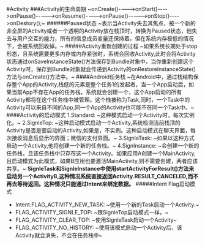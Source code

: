 #Activity
###Activity的生命周期
~onCreate()---->onStart()---->onPause()----->onResume()---->onPause()----->onStop()---->onDestory();~
######Paused状态
~表示当Activity失去其焦点，被一个新的非全屏的Activity或者一个透明的Activity放在栈顶时，转换为Paused状态，他失去与用户交互的能力，所有的信息成员变量还保持着。但在系统内存极低的情况下，会被系统回收掉。~
#####Activity重新创建的过程
~如果系统长期处于stop形态，且系统需要更多内存或内存紧张时，系统会回收Activity,此时会将Activity状态通过onSaveInstanceState()方法保存到Bundle对象中，当你重新创建这个Activity时，保存到Bundle对象就会传递到Activity的onRestoreInstanceState()方法与onCreate()方法中。~
####Android任务栈
~在Android中，通过栈结构保存整个App的Activity,栈低的元素是整个任务1的发起者，当一个App启动后，如果当前App不存在App的任务栈，系统就会创建一个，这个App启动的所有Activity都将在这个任务栈中被管理。这个栈被称为Task,同时，一个Task中的Activity可以来自不同的App,同一个App的Activity也可能不在同一个Task中。~
####Activity的启动模式
1.Standard:
~这种模式启动一个Activity时，每次实例化。~
2.SignleTop:
~这种启动模式启动一个Activity,系统检测当前栈顶的Activity是否是要启动的Activity,如果是，不实例。这种启动模式在聊天界面，每次接收消息后显示的界面；微信的支付界面。~
3.SignleTask:
~如果以这种方式启动一个Activity,他将创建一个新的任务栈。~
4.SignInstance:
~会创建一个新的任务栈，且该任务栈中只存在这一个Activity。如果应用A创建一个MainActivity,且启动模式为此模式，如果B应用也要激活MainActivity,则不需要创建，两者应该共享。~
**SignleTask和SignleInstance中使用startActivityForResult()方法来启动另一个ActivityB,这种情况系统直接返回Activity.RESULT_CANCELED,而不再去等待返回。这种情况只能通过Intent来绑定数据。**
#####Intent Flag启动模式
- Intent.FLAG_ACTIVITY_NEW_TASK:
~使用一个新的Task启动一个Activity.~
- FLAG_ACTIVITY_SIGNLE_TOP:
~跟SignleTop启动模式一样。~
- FLAG_ACTIVITY_CLEAR_TOP:
~使用SignleTask启动一个Activity~
- FLAG_ACTIVITY_NO_HISTORY:
~使用该模式启动一个Activity后，该Activity就会消失，不会在任务栈中~
